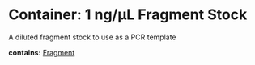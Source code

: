 # Container: 1 ng/µL Fragment Stock

A diluted fragment stock to use as a PCR template

  **contains:** <a href='#' onclick='easy_select("Sample Types", "Fragment")'>Fragment</a>

